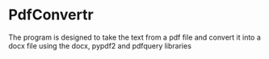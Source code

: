 # PdfConvertr
The program is designed to take the text from a pdf file and convert it into a docx file using the docx, pypdf2 and pdfquery libraries
